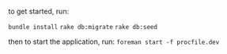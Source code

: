 to get started, run:

`bundle install`
`rake db:migrate`
`rake db:seed`

then to start the application, run:
`foreman start -f procfile.dev`
